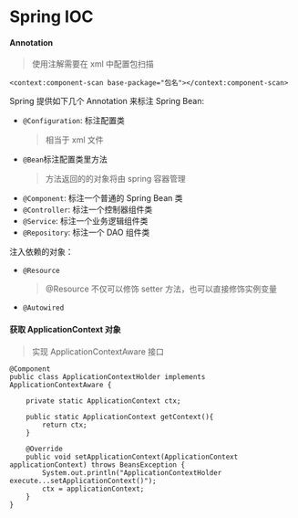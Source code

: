 # Spring IOC

#### Annotation

> 使用注解需要在 xml 中配置包扫描

```
<context:component-scan base-package="包名"></context:component-scan>
```

Spring 提供如下几个 Annotation 来标注 Spring Bean:

- `@Configuration`: 标注配置类
  > 相当于 xml 文件
- `@Bean`标注配置类里方法
  > 方法返回的的对象将由 spring 容器管理
- `@Component`: 标注一个普通的 Spring Bean 类
- `@Controller`: 标注一个控制器组件类
- `@Service`: 标注一个业务逻辑组件类
- `@Repository`: 标注一个 DAO 组件类

注入依赖的对象：

- `@Resource`

  > @Resource 不仅可以修饰 setter 方法，也可以直接修饰实例变量

- `@Autowired`

#### 获取 ApplicationContext 对象

> 实现 ApplicationContextAware 接口

```
@Component
public class ApplicationContextHolder implements ApplicationContextAware {

    private static ApplicationContext ctx;

    public static ApplicationContext getContext(){
        return ctx;
    }

    @Override
    public void setApplicationContext(ApplicationContext applicationContext) throws BeansException {
        System.out.println("ApplicationContextHolder execute...setApplicationContext()");
        ctx = applicationContext;
    }
}
```
